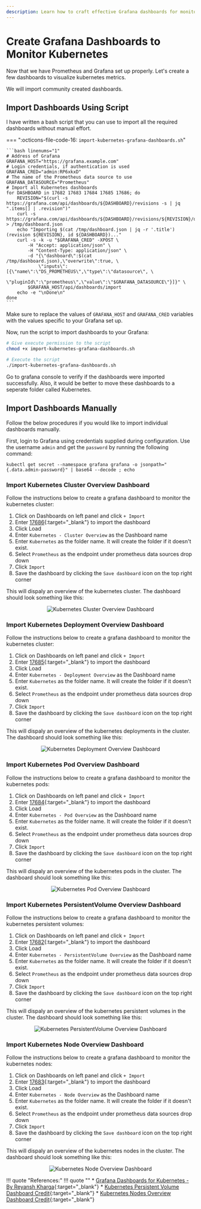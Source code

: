 ```yaml
---
description: Learn how to craft effective Grafana dashboards for monitoring Kubernetes. Our guide simplifies dashboard creation, aiding in comprehensive Kubernetes monitoring and performance tracking.
---
```


# Create Grafana Dashboards to Monitor Kubernetes

Now that we have Prometheus and Grafana set up properly. Let's create a few dashboards to visualize kubernetes metrics.

We will import community created dashboards.


## Import Dashboards Using Script

I have written a bash script that you can use to import all the required dashboards without manual effort.

=== ":octicons-file-code-16: `import-kubernetes-grafana-dashboards.sh`"

    ```bash linenums="1"
    # Address of Grafana
    GRAFANA_HOST="https://grafana.example.com"
    # Login credentials, if authentication is used
    GRAFANA_CRED="admin:RP6xkxD"
    # The name of the Prometheus data source to use
    GRAFANA_DATASOURCE="Prometheus"
    # Import all Kubernetes dashboards
    for DASHBOARD in 17682 17683 17684 17685 17686; do
        REVISION="$(curl -s https://grafana.com/api/dashboards/${DASHBOARD}/revisions -s | jq ".items[] | .revision")"
        curl -s https://grafana.com/api/dashboards/${DASHBOARD}/revisions/${REVISION}/download > /tmp/dashboard.json
        echo "Importing $(cat /tmp/dashboard.json | jq -r '.title') (revision ${REVISION}, id ${DASHBOARD})..."
        curl -s -k -u "$GRAFANA_CRED" -XPOST \
            -H "Accept: application/json" \
            -H "Content-Type: application/json" \
            -d "{\"dashboard\":$(cat /tmp/dashboard.json),\"overwrite\":true, \
                \"inputs\":[{\"name\":\"DS_PROMETHEUS\",\"type\":\"datasource\", \
                \"pluginId\":\"prometheus\",\"value\":\"$GRAFANA_DATASOURCE\"}]}" \
            $GRAFANA_HOST/api/dashboards/import
        echo -e "\nDone\n"
    done
    ```

Make sure to replace the values of `GRAFANA_HOST` and `GRAFANA_CRED` variables with the values specific to your Grafana set up.

Now, run the script to import dashboards to your Grafana:

```bash
# Give execute permission to the script
chmod +x import-kubernetes-grafana-dashboards.sh

# Execute the script
./import-kubernetes-grafana-dashboards.sh
```

Go to grafana console to verify if the dashboards were imported successfully. Also, it would be better to move these dashboards to a seperate folder called Kubernetes.


## Import Dashboards Manually

Follow the below procedures if you would like to import individual dashboards manually.

First, login to Grafana using credentials supplied during configuration. Use the username `admin` and get the `password` by running the following command:

```
kubectl get secret --namespace grafana grafana -o jsonpath="{.data.admin-password}" | base64 --decode ; echo
```

### Import Kubernetes Cluster Overview Dashboard

Follow the instructions below to create a grafana dashboard to monitor the kubernetes cluster:

1. Click on Dashboards on left panel and click `+ Import`
2. Enter [17686]{:target="_blank"} to import the dashboard
3. Click Load
4. Enter `Kubernetes - Cluster Overview` as the Dashboard name
5. Enter `Kubernetes` as the folder name. It will create the folder if it doesn't exist.
6. Select `Prometheus` as the endpoint under prometheus data sources drop down
7. Click `Import`
8. Save the dashboard by clicking the `Save dashboard` icon on the top right corner

This will dispaly an overview of the kubernetes cluster. The dashboard should look something like this:

<p align="center">
    <img class="shadowed-image" src="../../../assets/eks-course-images/monitoring/kubernetes_cluster_overview_grafana_dashboard.png" alt="Kubernetes Cluster Overview Dashboard" loading="lazy" />
</p>


### Import Kubernetes Deployment Overview Dashboard

Follow the instructions below to create a grafana dashboard to monitor the kubernetes cluster:

1. Click on Dashboards on left panel and click `+ Import`
2. Enter [17685]{:target="_blank"} to import the dashboard
3. Click Load
4. Enter `Kubernetes - Deployment Overview` as the Dashboard name
5. Enter `Kubernetes` as the folder name. It will create the folder if it doesn't exist.
6. Select `Prometheus` as the endpoint under prometheus data sources drop down
7. Click `Import`
8. Save the dashboard by clicking the `Save dashboard` icon on the top right corner

This will dispaly an overview of the kubernetes deployments in the cluster. The dashboard should look something like this:

<p align="center">
    <img class="shadowed-image" src="../../../assets/eks-course-images/monitoring/kubernetes_deployment_overview_grafana_dashboard.png" alt="Kubernetes Deployment Overview Dashboard" loading="lazy" />
</p>


### Import Kubernetes Pod Overview Dashboard

Follow the instructions below to create a grafana dashboard to monitor the kubernetes pods:

1. Click on Dashboards on left panel and click `+ Import`
2. Enter [17684]{:target="_blank"} to import the dashboard
3. Click Load
4. Enter `Kubernetes - Pod Overview` as the Dashboard name
5. Enter `Kubernetes` as the folder name. It will create the folder if it doesn't exist.
6. Select `Prometheus` as the endpoint under prometheus data sources drop down
7. Click `Import`
8. Save the dashboard by clicking the `Save dashboard` icon on the top right corner

This will dispaly an overview of the kubernetes pods in the cluster. The dashboard should look something like this:

<p align="center">
    <img class="shadowed-image" src="../../../assets/eks-course-images/monitoring/kubernetes_pod_overview_grafana_dashboard.png" alt="Kubernetes Pod Overview Dashboard" loading="lazy" />
</p>


### Import Kubernetes PersistentVolume Overview Dashboard

Follow the instructions below to create a grafana dashboard to monitor the kubernetes persistent volumes:

1. Click on Dashboards on left panel and click `+ Import`
2. Enter [17682]{:target="_blank"} to import the dashboard
3. Click Load
4. Enter `Kubernetes - PersistentVolume Overview` as the Dashboard name
5. Enter `Kubernetes` as the folder name. It will create the folder if it doesn't exist.
6. Select `Prometheus` as the endpoint under prometheus data sources drop down
7. Click `Import`
8. Save the dashboard by clicking the `Save dashboard` icon on the top right corner

This will dispaly an overview of the kubernetes persistent volumes in the cluster. The dashboard should look something like this:

<p align="center">
    <img class="shadowed-image" src="../../../assets/eks-course-images/monitoring/kubernetes_persistentvolume_overview_grafana_dashboard.png" alt="Kubernetes PersistentVolume Overview Dashboard" loading="lazy" />
</p>


### Import Kubernetes Node Overview Dashboard

Follow the instructions below to create a grafana dashboard to monitor the kubernetes nodes:

1. Click on Dashboards on left panel and click `+ Import`
2. Enter [17683]{:target="_blank"} to import the dashboard
3. Click Load
4. Enter `Kubernetes - Node Overview` as the Dashboard name
5. Enter `Kubernetes` as the folder name. It will create the folder if it doesn't exist.
6. Select `Prometheus` as the endpoint under prometheus data sources drop down
7. Click `Import`
8. Save the dashboard by clicking the `Save dashboard` icon on the top right corner

This will dispaly an overview of the kubernetes nodes in the cluster. The dashboard should look something like this:

<p align="center">
    <img class="shadowed-image" src="../../../assets/eks-course-images/monitoring/kubernetes_node_overview_grafana_dashboard.png" alt="Kubernetes Node Overview Dashboard" loading="lazy" />
</p>




!!! quote "References:"
    !!! quote ""
        * [Grafana Dashboards for Kubernetes - By Reyansh Kharga]{:target="_blank"}
        * [Kubernetes Persistent Volume Dashboard Credit]{:target="_blank"}
        * [Kubernetes Nodes Overview Dashboard Credit]{:target="_blank"}


<!-- Hyperlinks -->
[17682]: https://grafana.com/grafana/dashboards/17682
[17683]: https://grafana.com/grafana/dashboards/17683
[17684]: https://grafana.com/grafana/dashboards/17684
[17685]: https://grafana.com/grafana/dashboards/17685
[17686]: https://grafana.com/grafana/dashboards/17686
[Grafana Dashboards for Kubernetes - By Reyansh Kharga]: https://grafana.com/orgs/reyanshkharga/dashboards
[Kubernetes Persistent Volume Dashboard Credit]: https://grafana.com/orgs/navsharma0491
[Kubernetes Nodes Overview Dashboard Credit]: https://grafana.com/orgs/kiddouk